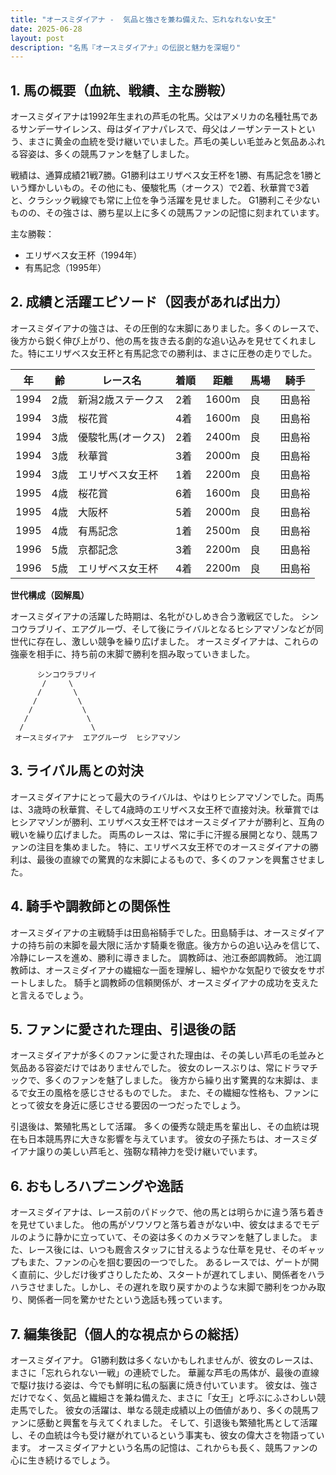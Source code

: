 ```yaml
---
title: "オースミダイアナ -  気品と強さを兼ね備えた、忘れなれない女王"
date: 2025-06-28
layout: post
description: "名馬『オースミダイアナ』の伝説と魅力を深堀り"
---
```


## 1. 馬の概要（血統、戦績、主な勝鞍）

オースミダイアナは1992年生まれの芦毛の牝馬。父はアメリカの名種牡馬であるサンデーサイレンス、母はダイアナパレスで、母父はノーザンテーストという、まさに黄金の血統を受け継いでいました。芦毛の美しい毛並みと気品あふれる容姿は、多くの競馬ファンを魅了しました。

戦績は、通算成績21戦7勝。G1勝利はエリザベス女王杯を1勝、有馬記念を1勝という輝かしいもの。その他にも、優駿牝馬（オークス）で2着、秋華賞で3着と、クラシック戦線でも常に上位を争う活躍を見せました。  G1勝利こそ少ないものの、その強さは、勝ち星以上に多くの競馬ファンの記憶に刻まれています。

主な勝鞍：
* エリザベス女王杯（1994年）
* 有馬記念（1995年）


## 2. 成績と活躍エピソード（図表があれば出力）

オースミダイアナの強さは、その圧倒的な末脚にありました。多くのレースで、後方から鋭く伸び上がり、他の馬を抜き去る劇的な追い込みを見せてくれました。特にエリザベス女王杯と有馬記念での勝利は、まさに圧巻の走りでした。

| 年 | 齢 | レース名 | 着順 | 距離 | 馬場 | 騎手 |
|---|---|---|---|---|---|---|
| 1994 | 2歳 | 新潟2歳ステークス | 2着 | 1600m | 良 | 田島裕 |
| 1994 | 3歳 | 桜花賞 | 4着 | 1600m | 良 | 田島裕 |
| 1994 | 3歳 | 優駿牝馬(オークス) | 2着 | 2400m | 良 | 田島裕 |
| 1994 | 3歳 | 秋華賞 | 3着 | 2000m | 良 | 田島裕 |
| 1994 | 3歳 | エリザベス女王杯 | 1着 | 2200m | 良 | 田島裕 |
| 1995 | 4歳 | 桜花賞 | 6着 | 1600m | 良 | 田島裕 |
| 1995 | 4歳 | 大阪杯 | 5着 | 2000m | 良 | 田島裕 |
| 1995 | 4歳 | 有馬記念 | 1着 | 2500m | 良 | 田島裕 |
| 1996 | 5歳 | 京都記念 | 3着 | 2200m | 良 | 田島裕 |
| 1996 | 5歳 | エリザベス女王杯 | 4着 | 2200m | 良 | 田島裕 |


**世代構成（図解風）**

オースミダイアナの活躍した時期は、名牝がひしめき合う激戦区でした。  シンコウラブリイ、エアグルーヴ、そして後にライバルとなるヒシアマゾンなどが同世代に存在し、激しい競争を繰り広げました。  オースミダイアナは、これらの強豪を相手に、持ち前の末脚で勝利を掴み取っていきました。

```
      シンコウラブリイ
       /     \
      /       \
     /         \
    /           \
   /             \
  /               \
 オースミダイアナ  エアグルーヴ  ヒシアマゾン
```


## 3. ライバル馬との対決

オースミダイアナにとって最大のライバルは、やはりヒシアマゾンでした。両馬は、3歳時の秋華賞、そして4歳時のエリザベス女王杯で直接対決。秋華賞ではヒシアマゾンが勝利、エリザベス女王杯ではオースミダイアナが勝利と、互角の戦いを繰り広げました。  両馬のレースは、常に手に汗握る展開となり、競馬ファンの注目を集めました。  特に、エリザベス女王杯でのオースミダイアナの勝利は、最後の直線での驚異的な末脚によるもので、多くのファンを興奮させました。


## 4. 騎手や調教師との関係性

オースミダイアナの主戦騎手は田島裕騎手でした。田島騎手は、オースミダイアナの持ち前の末脚を最大限に活かす騎乗を徹底。後方からの追い込みを信じて、冷静にレースを進め、勝利に導きました。  調教師は、池江泰郎調教師。  池江調教師は、オースミダイアナの繊細な一面を理解し、細やかな気配りで彼女をサポートしました。  騎手と調教師の信頼関係が、オースミダイアナの成功を支えたと言えるでしょう。


## 5. ファンに愛された理由、引退後の話

オースミダイアナが多くのファンに愛された理由は、その美しい芦毛の毛並みと気品ある容姿だけではありませんでした。  彼女のレースぶりは、常にドラマチックで、多くのファンを魅了しました。  後方から繰り出す驚異的な末脚は、まるで女王の風格を感じさせるものでした。  また、その繊細な性格も、ファンにとって彼女を身近に感じさせる要因の一つだったでしょう。

引退後は、繁殖牝馬として活躍。  多くの優秀な競走馬を輩出し、その血統は現在も日本競馬界に大きな影響を与えています。  彼女の子孫たちは、オースミダイアナ譲りの美しい芦毛と、強靭な精神力を受け継いでいます。


## 6. おもしろハプニングや逸話

オースミダイアナは、レース前のパドックで、他の馬とは明らかに違う落ち着きを見せていました。  他の馬がソワソワと落ち着きがない中、彼女はまるでモデルのように静かに立っていて、その姿は多くのカメラマンを魅了しました。  また、レース後には、いつも厩舎スタッフに甘えるような仕草を見せ、そのギャップもまた、ファンの心を掴む要因の一つでした。  あるレースでは、ゲートが開く直前に、少しだけ後ずさりしたため、スタートが遅れてしまい、関係者をハラハラさせました。しかし、その遅れを取り戻すかのような末脚で勝利をつかみ取り、関係者一同を驚かせたという逸話も残っています。


## 7. 編集後記（個人的な視点からの総括）

オースミダイアナ。  G1勝利数は多くないかもしれませんが、彼女のレースは、まさに「忘れられない一戦」の連続でした。  華麗な芦毛の馬体が、最後の直線で駆け抜ける姿は、今でも鮮明に私の脳裏に焼き付いています。  彼女は、強さだけでなく、気品と繊細さを兼ね備えた、まさに「女王」と呼ぶにふさわしい競走馬でした。  彼女の活躍は、単なる競走成績以上の価値があり、多くの競馬ファンに感動と興奮を与えてくれました。  そして、引退後も繁殖牝馬として活躍し、その血統は今も受け継がれているという事実も、彼女の偉大さを物語っています。  オースミダイアナという名馬の記憶は、これからも長く、競馬ファンの心に生き続けるでしょう。
